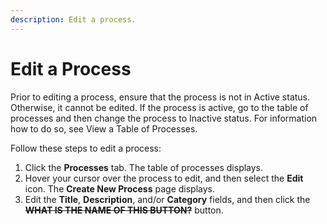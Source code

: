 ```yaml
---
description: Edit a process.
---
```


# Edit a Process

Prior to editing a process, ensure that the process is not in Active status. Otherwise, it cannot be edited. If the process is active, go to the table of processes and then change the process to Inactive status. For information how to do so, see View a Table of Processes.

Follow these steps to edit a process:

1. Click the **Processes** tab. The table of processes displays.
2. Hover your cursor over the process to edit, and then select the **Edit** icon. The **Create New Process** page displays.
3. Edit the **Title**, **Description**, and/or **Category** fields, and then click the ~~**WHAT IS THE NAME OF THIS BUTTON?**~~ button.

